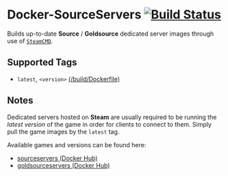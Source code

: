 # Docker-SourceServers [![Build Status](https://travis-ci.org/theohbrothers/docker-sourceservers.svg?branch=github)](https://travis-ci.org/theohbrothers/docker-sourceservers)

Builds up-to-date **Source** / **Goldsource** dedicated server images through use of [`SteamCMD`](https://github.com/theohbrothers/docker-steamcmd).

## Supported Tags

* `latest`, `<version>`  [(/build/Dockerfile)](https://github.com/theohbrothers/docker-sourceservers/blob/github/build/Dockerfile)

## Notes

Dedicated servers hosted on **Steam** are usually required to be running the *latest version* of the game in order for clients to connect to them. Simply pull the game images by the `latest` tag.

Available games and versions can be found here:

* [sourceservers (Docker Hub)](https://hub.docker.com/u/sourceservers/dashboard/)
* [goldsourceservers (Docker Hub)](https://hub.docker.com/u/goldsourceservers/dashboard/)